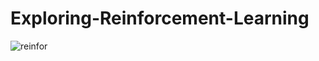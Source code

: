 # Exploring-Reinforcement-Learning

![reinfor](https://user-images.githubusercontent.com/75041273/134989950-63df0f35-99d1-4a47-99c4-124075cde47a.png)
